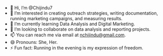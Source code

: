 - 👋 Hi, I’m @Chijindu7
- 👀 I’m interested in creating outreach strategies, writing documentation, running marketing campaigns, and measuring results. 
- 🌱 I’m currently learning Data Analysis and Digital Marketing.
- 💞️ I’m looking to collaborate on data analysis and reporting projects.
- 📫 You can reach me via email at nchijindu@gmail.com. 
- 😄 Pronouns: She, Her.
- ⚡ Fun fact: Running in the evening is my expression of freedom.

<!---
Chijindu7/Chijindu7 is a ✨ special ✨ repository because its `README.md` (this file) appears on your GitHub profile.
You can click the Preview link to take a look at your changes.
--->
